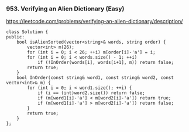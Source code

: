 ### 953. Verifying an Alien Dictionary (Easy)

https://leetcode.com/problems/verifying-an-alien-dictionary/description/

```
class Solution {
public:
    bool isAlienSorted(vector<string>& words, string order) {
        vector<int> m(26);
        for (int i = 0; i < 26; ++i) m[order[i]-'a'] = i;
        for (int i = 0; i < words.size() - 1; ++i) 
            if (!InOrder(words[i], words[i+1], m)) return false;
        return true;
    }
    bool InOrder(const string& word1, const string& word2, const vector<int>& m) {
        for (int i = 0; i < word1.size(); ++i) {
            if (i == (int)word2.size()) return false;
            if (m[word1[i]-'a'] < m[word2[i]-'a']) return true;
            if (m[word1[i]-'a'] > m[word2[i]-'a']) return false;
        }
        return true;
    }
};
```
